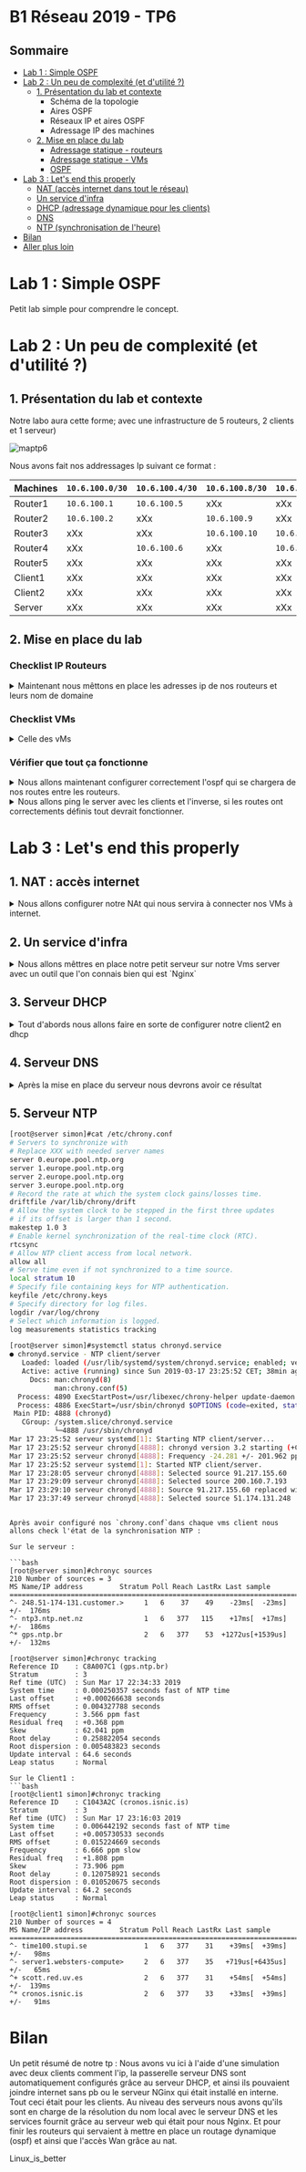 # B1 Réseau 2019 - TP6

## Sommaire
* [Lab 1 : Simple OSPF](#lab-1--simple-ospf)
* [Lab 2 : Un peu de complexité (et d'utilité ?)](#lab-2--un-peu-de-complexité-et-dutilité-)
  * [1. Présentation du lab et contexte](#1-présentation-du-lab-et-contexte)
    * Schéma de la topologie
    * Aires OSPF
    * Réseaux IP et aires OSPF
    * Adressage IP des machines
  * [2. Mise en place du lab](#2-mise-en-place-du-lab)
    * [Adressage statique - routeurs](#checklist-ip-routeurs)
    * [Adressage statique - VMs](#checklist-vms)
    * [OSPF](#vérifier-que-tout-ça-fonctionne)
* [Lab 3 : Let's end this properly](#lab-3--lets-end-this-properly)
  * [NAT (accès internet dans tout le réseau)](#1-nat--accès-internet)
  * [Un service d'infra](#2-un-service-dinfra)
  * [DHCP (adressage dynamique pour les clients)](#3-serveur-dhcp)
  * [DNS](#4-serveur-dns)
  * [NTP (synchronisation de l'heure)](#5-serveur-ntp)
* [Bilan](#bilan)
* [Aller plus loin](#aller-plus-loin)

# Lab 1 : Simple OSPF

Petit lab simple pour comprendre le concept.

# Lab 2 : Un peu de complexité (et d'utilité ?)

## 1. Présentation du lab et contexte

Notre labo aura cette forme; avec une infrastructure de 5 routeurs, 2 clients et 1 serveur)

![maptp6](https://github.com/Genisys33/CCNA/blob/master/Image-Tp2/mapTP6.png)

Nous avons fait nos addressages Ip suivant ce format : 

Machines | `10.6.100.0/30` | `10.6.100.4/30` | `10.6.100.8/30` | `10.6.100.12/30` | `10.6.101.0/30` | `10.6.201.0/24` | `10.6.202.0/24`
--- | --- | --- | --- | --- | --- | --- | --- 
Router1 | `10.6.100.1` | `10.6.100.5` | xXx | xXx | xXx | xXx | `10.6.202.254`
Router2 | `10.6.100.2` | xXx |  `10.6.100.9` | xXx | xXx | xXx | xXx
Router3 | xXx | xXx | `10.6.100.10` | `10.6.100.14` | `10.6.101.1` | xXx | xXx
Router4 | xXx |  `10.6.100.6` | xXx | `10.6.100.13` | xXx | xXx | xXx
Router5 | xXx | xXx | xXx | xXx |  `10.6.101.2` |  `10.6.201.254` | xXx
Client1 | xXx | xXx | xXx | xXx | xXx |  `10.6.201.10` | xXx
Client2 | xXx | xXx | xXx | xXx | xXx |  `10.6.201.11` | xXx
Server | xXx | xXx | xXx | xXx | xXx | xXx | `10.6.202.10`

## 2. Mise en place du lab

### Checklist IP Routeurs

<details><summary>Maintenant nous mêttons en place les adresses ip de nos routeurs et leurs nom de domaine</summary>

Router1 :
 
```bash
  Router1#show ip int br
  Interface                  IP-Address      OK? Method Status                Protocol
  Ethernet0/0                10.6.202.254    YES NVRAM  up                    up      
  Ethernet0/1                10.6.100.1      YES NVRAM  up                    up      
  Ethernet0/2                10.6.100.5      YES NVRAM  up                    up      
  Ethernet0/3                unassigned      YES NVRAM  administratively down down    
  Router1#
```
Router2 :
```bash
  Router2#show ip int br 
  Interface                  IP-Address      OK? Method Status                Protocol
  Ethernet0/0                10.6.100.2      YES NVRAM  up                    up      
  Ethernet0/1                10.6.100.9      YES NVRAM  up                    up      
  Ethernet0/2                unassigned      YES NVRAM  administratively down down    
  Ethernet0/3                unassigned      YES NVRAM  administratively down down    
  Router2#
```

Router3 :
```bash
  Router3#show ip int br
  Interface                  IP-Address      OK? Method Status                Protocol
  Ethernet0/0                10.6.100.10     YES NVRAM  up                    up      
  Ethernet0/1                10.6.100.14     YES NVRAM  up                    up      
  Ethernet0/2                10.6.101.1      YES NVRAM  up                    up      
  Ethernet0/3                unassigned      YES NVRAM  administratively down down    
  Router3#
``` 

Router4 :
```bash
  Router4#show ip int br
  Interface                  IP-Address      OK? Method Status                Protocol
  Ethernet0/0                10.6.100.13     YES NVRAM  up                    up      
  Ethernet0/1                10.6.100.6      YES NVRAM  up                    up      
  Ethernet0/2                unassigned      YES NVRAM  administratively down down    
  Ethernet0/3                unassigned      YES NVRAM  administratively down down    
  Router4#
```

Router5 :
```bash
  Router5#show ip int br 
  Interface                  IP-Address      OK? Method Status                Protocol
  Ethernet0/0                10.6.101.2      YES NVRAM  up                    up      
  Ethernet0/1                10.6.201.254    YES NVRAM  up                    up      
  Ethernet0/2                unassigned      YES NVRAM  administratively down down    
  Ethernet0/3                unassigned      YES NVRAM  administratively down down    
  Router5#
  ```
</details>

### Checklist VMs

<details><summary>Celle des vMs</summary>

Client1 :
```bash
  [root@client1 simon]# ip a && cat /etc/hosts
  2: enp0s3: <BROADCAST,MULTICAST,UP,LOWER_UP> mtu 1500 qdisc pfifo_fast state UP group default qlen 1000
      link/ether 08:00:27:91:25:36 brd ff:ff:ff:ff:ff:ff
      inet 10.6.201.10/24 brd 10.6.201.255 scope global noprefixroute enp0s3
         valid_lft forever preferred_lft forever
      inet6 fe80::a00:27ff:fe91:2536/64 scope link 
         valid_lft forever preferred_lft forever
  127.0.0.1   localhost localhost.localdomain localhost4 localhost4.localdomain4
  ::1         localhost localhost.localdomain localhost6 localhost6.localdomain6
  10.6.201.11 client2
  10.6.202.10 server
  [root@client1 simon]# 
```
Client2 :
```bash
  [root@client2 simon]# ip a && cat /etc/hosts
  2: enp0s3: <BROADCAST,MULTICAST,UP,LOWER_UP> mtu 1500 qdisc pfifo_fast state UP group default qlen 1000
      link/ether 08:00:27:21:57:cb brd ff:ff:ff:ff:ff:ff
      inet 10.6.201.11/24 brd 10.6.201.255 scope global noprefixroute enp0s3
         valid_lft forever preferred_lft forever
      inet6 fe80::a00:27ff:fe21:57cb/64 scope link 
         valid_lft forever preferred_lft forever
  127.0.0.1   localhost localhost.localdomain localhost4 localhost4.localdomain4
  ::1         localhost localhost.localdomain localhost6 localhost6.localdomain6
  10.6.201.10 client1
  10.6.202.10 server
  [root@client2 simon]#
``` 
Server :
  ```bash
   [root@serveur simon]# ip a && cat /etc/hosts
  2: enp0s3: <BROADCAST,MULTICAST,UP,LOWER_UP> mtu 1500 qdisc pfifo_fast state UP group default qlen 1000
      link/ether 08:00:27:27:e9:d5 brd ff:ff:ff:ff:ff:ff
      inet 10.6.202.10/24 brd 10.6.202.255 scope global noprefixroute enp0s3
         valid_lft forever preferred_lft forever
      inet6 fe80::a00:27ff:fe27:e9d5/64 scope link 
         valid_lft forever preferred_lft forever
  10.6.201.10 client1
  10.6.201.11 client2
  [root@server simon]#
```

</details>

### Vérifier que tout ça fonctionne

<details><summary>Nous allons maintenant configurer correctement l'ospf qui se chargera de nos routes entre les routeurs.</summary>

Router1 :
```bash
  Router1#show ip route
  Gateway of last resort is not set

       10.0.0.0/8 is variably subnetted, 7 subnets, 2 masks
  O       10.6.100.8/30 [110/20] via 10.6.100.2, 00:18:51, Ethernet0/1
  O       10.6.100.12/30 [110/20] via 10.6.100.6, 00:18:51, Ethernet0/2
  C       10.6.100.0/30 is directly connected, Ethernet0/1
  O IA    10.6.101.0/30 [110/30] via 10.6.100.6, 00:18:51, Ethernet0/2
                        [110/30] via 10.6.100.2, 00:18:51, Ethernet0/1
  C       10.6.100.4/30 is directly connected, Ethernet0/2
  O IA    10.6.201.0/24 [110/40] via 10.6.100.6, 00:18:45, Ethernet0/2
                        [110/40] via 10.6.100.2, 00:18:46, Ethernet0/1
  C       10.6.202.0/24 is directly connected, Ethernet0/0
  Router1#show ip protocols                                          
  Routing Protocol is "ospf 1"
    Outgoing update filter list for all interfaces is not set
    Incoming update filter list for all interfaces is not set
    Router ID 1.1.1.1
    It is an area border router
    Number of areas in this router is 2. 2 normal 0 stub 0 nssa
    Maximum path: 4
    Routing for Networks:
      10.6.100.0 0.0.0.3 area 0
      10.6.100.4 0.0.0.3 area 0
      10.6.202.0 0.0.0.255 area 2
   Reference bandwidth unit is 100 mbps
    Routing Information Sources:
      Gateway         Distance      Last Update
      4.4.4.4              110      00:21:32
      3.3.3.3              110      00:21:26
    Distance: (default is 110)

  Router1#show ip ospf neighbor

  Neighbor ID     Pri   State           Dead Time   Address         Interface
  4.4.4.4           1   FULL/DR         00:00:33    10.6.100.6      Ethernet0/2
  2.2.2.2           1   FULL/DR         00:00:33    10.6.100.2      Ethernet0/1
  Router1#
``` 
Router2 :
```bash
  Router2#show ip route
  Gateway of last resort is not set

       10.0.0.0/8 is variably subnetted, 7 subnets, 2 masks
  C       10.6.100.8/30 is directly connected, Ethernet0/1
  O       10.6.100.12/30 [110/20] via 10.6.100.10, 00:23:12, Ethernet0/1
  C       10.6.100.0/30 is directly connected, Ethernet0/0
  O IA    10.6.101.0/30 [110/20] via 10.6.100.10, 00:23:12, Ethernet0/1
  O       10.6.100.4/30 [110/20] via 10.6.100.1, 00:23:12, Ethernet0/0
  O IA    10.6.201.0/24 [110/30] via 10.6.100.10, 00:23:12, Ethernet0/1
  O IA    10.6.202.0/24 [110/20] via 10.6.100.1, 00:23:14, Ethernet0/0
  Router2#show ip protocols
  Routing Protocol is "ospf 1"
    Outgoing update filter list for all interfaces is not set
    Incoming update filter list for all interfaces is not set
    Router ID 2.2.2.2
    Number of areas in this router is 1. 1 normal 0 stub 0 nssa
    Maximum path: 4
    Routing for Networks:
      10.6.100.0 0.0.0.3 area 0
      10.6.100.8 0.0.0.3 area 0
   Reference bandwidth unit is 100 mbps
    Routing Information Sources:
      Gateway         Distance      Last Update
      1.1.1.1              110      00:23:17
      4.4.4.4              110      00:23:17
      3.3.3.3              110      00:23:17
    Distance: (default is 110)

  Router2#show ip ospf neighbor

  Neighbor ID     Pri   State           Dead Time   Address         Interface
  3.3.3.3           1   FULL/DR         00:00:38    10.6.100.10     Ethernet0/1
  1.1.1.1           1   FULL/BDR        00:00:38    10.6.100.1      Ethernet0/0
  Router2#
```
Router3 :
```bash
  Router3#show ip route
  Gateway of last resort is not set

       10.0.0.0/8 is variably subnetted, 7 subnets, 2 masks
  C       10.6.100.8/30 is directly connected, Ethernet0/0
  C       10.6.100.12/30 is directly connected, Ethernet0/1
  O       10.6.100.0/30 [110/20] via 10.6.100.9, 00:25:16, Ethernet0/0
  C       10.6.101.0/30 is directly connected, Ethernet0/2
  O       10.6.100.4/30 [110/20] via 10.6.100.13, 00:25:16, Ethernet0/1
  O       10.6.201.0/24 [110/20] via 10.6.101.2, 00:25:16, Ethernet0/2
  O IA    10.6.202.0/24 [110/30] via 10.6.100.13, 00:25:16, Ethernet0/1
                        [110/30] via 10.6.100.9, 00:25:17, Ethernet0/0
  Router3#show ip protocols
  Routing Protocol is "ospf 1"
    Outgoing update filter list for all interfaces is not set
    Incoming update filter list for all interfaces is not set
    Router ID 3.3.3.3
    It is an area border router
    Number of areas in this router is 2. 2 normal 0 stub 0 nssa
    Maximum path: 4
    Routing for Networks:
      10.6.100.8 0.0.0.3 area 0
      10.6.100.12 0.0.0.3 area 0
      10.6.101.0 0.0.0.3 area 1
   Reference bandwidth unit is 100 mbps
    Routing Information Sources:
      Gateway         Distance      Last Update
      1.1.1.1              110      00:25:21
      4.4.4.4              110      00:25:21
      5.5.5.5              110      00:25:21
      2.2.2.2              110      00:25:21
    Distance: (default is 110)

  Router3#show ip ospf neighbor

  Neighbor ID     Pri   State           Dead Time   Address         Interface
  4.4.4.4           1   FULL/DR         00:00:30    10.6.100.13     Ethernet0/1
  2.2.2.2           1   FULL/BDR        00:00:31    10.6.100.9      Ethernet0/0
  5.5.5.5           1   FULL/DR         00:00:31    10.6.101.2      Ethernet0/2
  Router3#
```
Router4 :
```bash
  Router4#show ip route
  Gateway of last resort is not set
       10.0.0.0/8 is variably subnetted, 7 subnets, 2 masks
  O       10.6.100.8/30 [110/20] via 10.6.100.14, 00:26:33, Ethernet0/0
  C       10.6.100.12/30 is directly connected, Ethernet0/0
  O       10.6.100.0/30 [110/20] via 10.6.100.5, 00:26:33, Ethernet0/1
  O IA    10.6.101.0/30 [110/20] via 10.6.100.14, 00:26:33, Ethernet0/0
  C       10.6.100.4/30 is directly connected, Ethernet0/1
  O IA    10.6.201.0/24 [110/30] via 10.6.100.14, 00:26:28, Ethernet0/0
  O IA    10.6.202.0/24 [110/20] via 10.6.100.5, 00:26:34, Ethernet0/1
  Router4#show ip route
  Codes: C - connected, S - static, R - RIP, M - mobile, B - BGP
         D - EIGRP, EX - EIGRP external, O - OSPF, IA - OSPF inter area 
         N1 - OSPF NSSA external type 1, N2 - OSPF NSSA external type 2
         E1 - OSPF external type 1, E2 - OSPF external type 2
         i - IS-IS, su - IS-IS summary, L1 - IS-IS level-1, L2 - IS-IS level-2
         ia - IS-IS inter area, * - candidate default, U - per-user static route
         o - ODR, P - periodic downloaded static route

  Gateway of last resort is not set

       10.0.0.0/8 is variably subnetted, 7 subnets, 2 masks
  O       10.6.100.8/30 [110/20] via 10.6.100.14, 00:26:37, Ethernet0/0
  C       10.6.100.12/30 is directly connected, Ethernet0/0
  O       10.6.100.0/30 [110/20] via 10.6.100.5, 00:26:37, Ethernet0/1
  O IA    10.6.101.0/30 [110/20] via 10.6.100.14, 00:26:37, Ethernet0/0
  C       10.6.100.4/30 is directly connected, Ethernet0/1
  O IA    10.6.201.0/24 [110/30] via 10.6.100.14, 00:26:31, Ethernet0/0
  O IA    10.6.202.0/24 [110/20] via 10.6.100.5, 00:26:38, Ethernet0/1
  Router4#show ip ospf neighbor

  Neighbor ID     Pri   State           Dead Time   Address         Interface
  3.3.3.3           1   FULL/BDR        00:00:39    10.6.100.14     Ethernet0/0
  1.1.1.1           1   FULL/BDR        00:00:39    10.6.100.5      Ethernet0/1
  Router4#
```

Router5 :
```bash
  Router5#show ip route
  Gateway of last resort is not set

       10.0.0.0/8 is variably subnetted, 7 subnets, 2 masks
  O IA    10.6.100.8/30 [110/20] via 10.6.101.1, 00:28:01, Ethernet0/0
  O IA    10.6.100.12/30 [110/20] via 10.6.101.1, 00:28:01, Ethernet0/0
  O IA    10.6.100.0/30 [110/30] via 10.6.101.1, 00:28:01, Ethernet0/0
  C       10.6.101.0/30 is directly connected, Ethernet0/0
  O IA    10.6.100.4/30 [110/30] via 10.6.101.1, 00:27:56, Ethernet0/0
  C       10.6.201.0/24 is directly connected, Ethernet0/1
  O IA    10.6.202.0/24 [110/40] via 10.6.101.1, 00:27:56, Ethernet0/0
  Router5#show ip protocols
  Routing Protocol is "ospf 1"
    Outgoing update filter list for all interfaces is not set
    Incoming update filter list for all interfaces is not set
    Router ID 5.5.5.5
    Number of areas in this router is 1. 1 normal 0 stub 0 nssa
    Maximum path: 4
    Routing for Networks:
      10.6.101.0 0.0.0.3 area 1
      10.6.201.0 0.0.0.255 area 1
   Reference bandwidth unit is 100 mbps
    Routing Information Sources:
      Gateway         Distance      Last Update
      3.3.3.3              110      00:28:02
    Distance: (default is 110)
  Router5#show ip ospf neighbor

  Neighbor ID     Pri   State           Dead Time   Address         Interface
  3.3.3.3           1   FULL/BDR        00:00:35    10.6.101.1      Ethernet0/0
  Router5#
```
</details>

<details><summary>Nous allons ping le server avec les clients et l'inverse, si les routes ont correctements définis tout devrait fonctionner.</summary>

Router1 :
```bash
[root@client1 simon]# ping -c 4 server
PING server (10.6.202.10) 56(84) bytes of data.
64 bytes from server (10.6.202.10): icmp_seq=2 ttl=60 time=53.6 ms
64 bytes from server (10.6.202.10): icmp_seq=3 ttl=60 time=59.0 ms
64 bytes from server (10.6.202.10): icmp_seq=4 ttl=60 time=48.1 ms

--- server ping statistics ---
4 packets transmitted, 3 received, 25% packet loss, time 3007ms
rtt min/avg/max/mdev = 48.175/53.603/59.030/4.431 ms
[root@client1 simon]# 
```

Router2 :
```bash
root@client2 simon]# ping -c 4 server 
PING server (10.6.202.10) 56(84) bytes of data.
64 bytes from server (10.6.202.10): icmp_seq=1 ttl=60 time=56.5 ms
64 bytes from server (10.6.202.10): icmp_seq=2 ttl=60 time=49.9 ms
64 bytes from server (10.6.202.10): icmp_seq=3 ttl=60 time=47.5 ms
64 bytes from server (10.6.202.10): icmp_seq=4 ttl=60 time=41.9 ms

--- server ping statistics ---
4 packets transmitted, 4 received, 0% packet loss, time 3011ms
rtt min/avg/max/mdev = 41.941/48.990/56.581/5.255 ms
[root@client2 simon]# 
```

Server :
```bash
  [root@serveur simon]# ping -c 4 client1 && ping -c 4 client2
  PING client1 (10.6.201.10) 56(84) bytes of data.
  64 bytes from client1 (10.6.201.10): icmp_seq=1 ttl=60 time=48.8 ms
  64 bytes from client1 (10.6.201.10): icmp_seq=2 ttl=60 time=46.0 ms
  64 bytes from client1 (10.6.201.10): icmp_seq=3 ttl=60 time=43.0 ms
  64 bytes from client1 (10.6.201.10): icmp_seq=4 ttl=60 time=61.3 ms

  --- client1 ping statistics ---
  4 packets transmitted, 4 received, 0% packet loss, time 3003ms
  rtt min/avg/max/mdev = 43.084/49.829/61.358/6.961 ms
  PING client2 (10.6.201.11) 56(84) bytes of data.
  64 bytes from client2 (10.6.201.11): icmp_seq=1 ttl=60 time=45.9 ms
  64 bytes from client2 (10.6.201.11): icmp_seq=2 ttl=60 time=44.8 ms
  64 bytes from client2 (10.6.201.11): icmp_seq=3 ttl=60 time=61.2 ms
  64 bytes from client2 (10.6.201.11): icmp_seq=4 ttl=60 time=57.8 ms

  --- client2 ping statistics ---
  4 packets transmitted, 4 received, 0% packet loss, time 3003ms
  rtt min/avg/max/mdev = 44.851/52.492/61.233/7.181 ms
  [root@serveur simon]#
```
Parfait le Labo est bien en place.

</details>

# Lab 3 : Let's end this properly

## 1. NAT : accès internet

<details><summary>Nous allons configurer notre NAt qui nous servira à connecter nos VMs à internet.</summary>

```bash
Router4#conf t
Enter configuration commands, one per line.  End with CNTL/Z.
Router4(config)#interface ethernet 0/2
Router4(config-if)#ip address dhcp
Router4(config-if)#no shut
Router4(config-if)#end
Router4#show ip int br
Interface                  IP-Address      OK? Method Status                Procol
Ethernet0/0                10.6.100.13     YES NVRAM  up                    up
Ethernet0/1                10.6.100.6      YES NVRAM  up                    up
Ethernet0/2                192.168.122.181 YES DHCP   up                    up
Ethernet0/3                unassigned      YES NVRAM  administratively down do
Router4#ping 8.8.8.8
Type escape sequence to abort.
Sending 5, 100-byte ICMP Echos to 8.8.8.8, timeout is 2 seconds:
!!!!!
Success rate is 100 percent (5/5), round-trip min/avg/max = 36/41/52 ms
Router4(config)#interface ethernet 0/2
Router4(config-if)#ip nat outside
*Mar  1 00:43:46.295: %LINEPROTO-5-UPDOWN: Line protocol on Interface NVI0, changed state to up
Router4(config-if)#exit
Router4(config)#interface ethernet 0/1
Router4(config-if)#ip nat inside
Router4(config-if)#exit
Router4(config)#interface ethernet 0/0
Router4(config-if)#ip nat inside
Router4(config-if)#exit
Router4(config)#
Router4(config)#ip nat inside source list 1 interface ethernet 0/2 overload
Router4(config)#access-list 1 permit any
Router4(config)#router ospf 1
Router4(config-router)#default-information originate
```
Et voici si tout est bien configuré toute les machines peuvent faire `ping 8.8.8.8`, nous allons donc vérifier ça :

```bash
Router1#ping 8.8.8.8
Type escape sequence to abort.
Sending 5, 100-byte ICMP Echos to 8.8.8.8, timeout is 2 seconds:
!!!!!
Success rate is 100 percent (5/5), round-trip min/avg/max = 44/127/188 ms
Router2#ping 8.8.8.8
Type escape sequence to abort.
Sending 5, 100-byte ICMP Echos to 8.8.8.8, timeout is 2 seconds:
!!!!!
Success rate is 100 percent (5/5), round-trip min/avg/max = 64/82/148 ms
Router3#ping 8.8.8.8
Type escape sequence to abort.
Sending 5, 100-byte ICMP Echos to 8.8.8.8, timeout is 2 seconds:
!!!!!
Success rate is 100 percent (5/5), round-trip min/avg/max = 40/53/76 ms
Router4#ping 8.8.8.8
Type escape sequence to abort.
Sending 5, 100-byte ICMP Echos to 8.8.8.8, timeout is 2 seconds:
!!!!!
Success rate is 100 percent (5/5), round-trip min/avg/max = 28/44/64 ms
Router5#ping 8.8.8.8
Type escape sequence to abort.
Sending 5, 100-byte ICMP Echos to 8.8.8.8, timeout is 2 seconds:
!!!!!
Success rate is 100 percent (5/5), round-trip min/avg/max = 52/71/88 ms
```

Tout est bien configuré, chaque machine est bien configurée, bien évidement il ne faut pas oublié de faire un petit `wr`pour nous sauvez d'un seconde reconfiguration.

</details>

## 2. Un service d'infra

<details><summary>Nous allons mêttres en place notre petit serveur sur notre Vms server avec un outil que l'on connais bien qui est `Nginx`</summary>
 
 Après pas mal de galère et un refus de notre ssh j'ai du passer par le serveur Python utilisé dans les tps précédents :
 
 ```bash
[root@client1 simon]# curl server
 <!DOCTYPE html PUBLIC "-//W3C//DTD XHTML 1.1//EN" "http://www.w3.org/TR/xhtml11/DTD/xhtml11.dtd">

<html xmlns="http://www.w3.org/1999/xhtml" xml:lang="en">
    <head>
        <title>Test Page for the Nginx HTTP Server on Fedora</title>
        <meta http-equiv="Content-Type" content="text/html; charset=UTF-8" />
        <style type="text/css">
            /*<![CDATA[*/
            body {
                background-color: #fff;
                color: #000;
                font-size: 0.9em;
                font-family: sans-serif,helvetica;
                margin: 0;
                padding: 0;
            }
            :link {
                color: #c00;
            }
            :visited {
                color: #c00;
            }
            a:hover {
                color: #f50;
            }
            h1 {
                text-align: center;
                margin: 0;
                padding: 0.6em 2em 0.4em;
                background-color: #294172;
                color: #fff;
                font-weight: normal;
                font-size: 1.75em;
                border-bottom: 2px solid #000;
            }
            h1 strong {
                font-weight: bold;
                font-size: 1.5em;
            }
            h2 {
                text-align: center;
                background-color: #3C6EB4;
                font-size: 1.1em;
                font-weight: bold;
                color: #fff;
                margin: 0;
                padding: 0.5em;
                border-bottom: 2px solid #294172;
            }
            hr {
                display: none;
            }
            .content {
                padding: 1em 5em;
            }
            .alert {
                border: 2px solid #000;
            }

            img {
                border: 2px solid #fff;
                padding: 2px;
                margin: 2px;
            }
            a:hover img {
                border: 2px solid #294172;
            }
            .logos {
                margin: 1em;
                text-align: center;
            }
            /*]]>*/
        </style>
    </head>

    <body>
        <h1>Welcome to <strong>nginx</strong> on Fedora!</h1>

        <div class="content">
            <p>This page is used to test the proper operation of the
            <strong>nginx</strong> HTTP server after it has been
            installed. If you can read this page, it means that the
            web server installed at this site is working
            properly.</p>

            <div class="alert">
                <h2>Website Administrator</h2>
                <div class="content">
                    <p>This is the default <tt>index.html</tt> page that
                    is distributed with <strong>nginx</strong> on
                    Fedora.  It is located in
                    <tt>/usr/share/nginx/html</tt>.</p>

                    <p>You should now put your content in a location of
                    your choice and edit the <tt>root</tt> configuration
                    directive in the <strong>nginx</strong>
                    configuration file
                    <tt>/etc/nginx/nginx.conf</tt>.</p>

                </div>
            </div>

            <div class="logos">
                <a href="http://nginx.net/"><img
                    src="nginx-logo.png" 
                    alt="[ Powered by nginx ]"
                    width="121" height="32" /></a>

                <a href="http://fedoraproject.org/"><img 
                    src="poweredby.png" 
                    alt="[ Powered by Fedora ]" 
                    width="88" height="31" /></a>
            </div>
        </div>
    </body>
</html>
```
 </details>

## 3. Serveur DHCP

<details><summary>Tout d'abords nous allons faire en sorte de configurer notre client2 en dhcp</summary>
Après l'avoir rennomé nous devons faire `yum install dhcp -y` sur notre vm nous allons mêttre ce fichier dans le répertoire `/etc/dhcp/`

```bash
# dhcpd.conf

# option definitions common to all supported networks
option domain-name "dhcp.b1";

default-lease-time 600;
max-lease-time 7200;

# If this DHCP server is the official DHCP server for the local
# network, the authoritative directive should be uncommented.
authoritative;

# Use this to send dhcp log messages to a different log file (you also
# have to hack syslog.conf to complete the redirection).
log-facility local7;

subnet 10.6.201.0 netmask 255.255.255.0 {
  range 10.6.201.50 10.6.201.100;
  option domain-name "dhcp.b1";
  option routers 10.6.201.254;
  option broadcast-address 10.6.201.255;
}
```
Maintenant nous allons faire un test avec le client 1 pour voir si il fonctionne correctement, la range est de 10.6.201.50 à 10.6.201.100 au niveau des addresses disponble, nous faison donc la commande `dhclient` lient1 :

```bash
[root@client1 simon]# dhclient
[root@client1 simon]# ip a
  2: enp0s3: <BROADCAST,MULTICAST,UP,LOWER_UP> mtu 1500 qdisc pfifo_fast state UP group default qlen 1000
      link/ether 08:00:27:e4:02:8d brd ff:ff:ff:ff:ff:ff
      inet 10.6.201.10/24 brd 10.6.201.255 scope global noprefixroute enp0s3
         valid_lft forever preferred_lft forever 
      inet 10.6.201.50/24 brd 10.6.201.255 scope global secondary dynamic enp0s3
         valid_lft 414sec preferred_lft 414sec
      inet6 fe80::fde8:9754:6e03:deae/64 scope link noprefixroute 
         valid_lft forever preferred_lft forever
```
Parfait c'est dans la range 
</details>

## 4. Serveur DNS

<details><summary>Après la mise en place du serveur nous devrons avoir ce résultat</summary>
 
 ```bash
[root@server simon]#dig server1.tp6.b1
; <<>> DiG 9.9.4-RedHat-9.9.4-73.el7_6 <<>> server1.tp6.b1
;; global options: +cmd
;; Got answer:
;; ->>HEADER<<- opcode: QUERY, status: NOERROR, id: 57440
;; flags: qr aa rd ra; QUERY: 1, ANSWER: 1, AUTHORITY: 1, ADDITIONAL: 1
;; OPT PSEUDOSECTION:
; EDNS: version: 0, flags:; udp: 4096
;; QUESTION SECTION:
;server1.tp6.b1.			IN	A
;; ANSWER SECTION:
server1.tp6.b1.		604800	IN	A	10.6.202.10
;; AUTHORITY SECTION:
tp6.b1.			604800	IN	NS	server1.tp6.b1.
;; Query time: 0 msec
;; SERVER: 10.6.202.10#53(10.6.202.10)
;; WHEN: Sun Mar 17 22:35:43 CET 2019
;; MSG SIZE  rcvd: 73

[root@server simon]#dig client2.tp6.b1
; <<>> DiG 9.9.4-RedHat-9.9.4-73.el7_6 <<>> client2.tp6.b1
;; global options: +cmd
;; Got answer:
;; ->>HEADER<<- opcode: QUERY, status: NOERROR, id: 22924
;; flags: qr aa rd ra; QUERY: 1, ANSWER: 1, AUTHORITY: 1, ADDITIONAL: 2
;; OPT PSEUDOSECTION:
; EDNS: version: 0, flags:; udp: 4096
;; QUESTION SECTION:
;client2.tp6.b1.			IN	A
;; ANSWER SECTION:
client2.tp6.b1.		604800	IN	A	10.6.201.11
;; AUTHORITY SECTION:
tp6.b1.			604800	IN	NS	server1.tp6.b1.
;; ADDITIONAL SECTION:
server1.tp6.b1.		604800	IN	A	10.6.202.10
;; Query time: 0 msec
;; SERVER: 10.6.202.10#53(10.6.202.10)
;; WHEN: Sun Mar 17 22:06:38 CET 2019
;; MSG SIZE  rcvd: 97

[root@server simon]#dig -x 10.6.201.10
; <<>> DiG 9.9.4-RedHat-9.9.4-73.el7_6 <<>> -x 10.6.201.10
;; global options: +cmd
;; Got answer:
;; ->>HEADER<<- opcode: QUERY, status: NOERROR, id: 23040
;; flags: qr aa rd ra; QUERY: 1, ANSWER: 1, AUTHORITY: 1, ADDITIONAL: 2
;; OPT PSEUDOSECTION:
; EDNS: version: 0, flags:; udp: 4096
;; QUESTION SECTION:
;10.201.6.10.in-addr.arpa.	IN	PTR
;; ANSWER SECTION:
10.201.6.10.in-addr.arpa. 86400	IN	PTR	client1.tp6.b1.
;; AUTHORITY SECTION:
6.10.in-addr.arpa.	86400	IN	NS	server1.tp6.b1.
;; ADDITIONAL SECTION:
server1.tp6.b1.		604800	IN	A	10.6.202.10
;; Query time: 0 msec
;; SERVER: 10.6.202.10#53(10.6.202.10)
;; WHEN: Sun Mar 17 22:32:51 CET 2019
;; MSG SIZE  rcvd: 119

[root@server simon]#ping client2.tp6.b1
 PING client2.tp6.b1 (10.6.201.11) 56(84) bytes of data.
64 bytes from client2.tp6.b1 (10.6.201.11): icmp_seq=1 ttl=60 time=80.7 ms
64 bytes from client2.tp6.b1 (10.6.201.11): icmp_seq=2 ttl=60 time=77.5 ms
64 bytes from client2.tp6.b1 (10.6.201.11): icmp_seq=3 ttl=60 time=82.3 ms
64 bytes from client2.tp6.b1 (10.6.201.11): icmp_seq=4 ttl=60 time=78.6 ms
--- client2.tp6.b1 ping statistics ---
4 packets transmitted, 4 received, 0% packet loss, time 3007ms
rtt min/avg/max/mdev = 77.501/79.809/82.356/1.916 ms
 ```
 
 </details>

## 5. Serveur NTP

```bash
[root@server simon]#cat /etc/chrony.conf
# Servers to synchronize with
# Replace XXX with needed server names
server 0.europe.pool.ntp.org
server 1.europe.pool.ntp.org
server 2.europe.pool.ntp.org
server 3.europe.pool.ntp.org
# Record the rate at which the system clock gains/losses time.
driftfile /var/lib/chrony/drift
# Allow the system clock to be stepped in the first three updates
# if its offset is larger than 1 second.
makestep 1.0 3
# Enable kernel synchronization of the real-time clock (RTC).
rtcsync
# Allow NTP client access from local network.
allow all
# Serve time even if not synchronized to a time source.
local stratum 10
# Specify file containing keys for NTP authentication.
keyfile /etc/chrony.keys
# Specify directory for log files.
logdir /var/log/chrony
# Select which information is logged.
log measurements statistics tracking

[root@server simon]#systemctl status chronyd.service
● chronyd.service - NTP client/server
   Loaded: loaded (/usr/lib/systemd/system/chronyd.service; enabled; vendor preset: enabled)
   Active: active (running) since Sun 2019-03-17 23:25:52 CET; 38min ago
     Docs: man:chronyd(8)
           man:chrony.conf(5)
  Process: 4890 ExecStartPost=/usr/libexec/chrony-helper update-daemon (code=exited, status=0/SUCCESS)
  Process: 4886 ExecStart=/usr/sbin/chronyd $OPTIONS (code=exited, status=0/SUCCESS)
 Main PID: 4888 (chronyd)
   CGroup: /system.slice/chronyd.service
           └─4888 /usr/sbin/chronyd
Mar 17 23:25:52 serveur systemd[1]: Starting NTP client/server...
Mar 17 23:25:52 serveur chronyd[4888]: chronyd version 3.2 starting (+CMDMON +NTP +REFCLOCK +RTC +PRIVDROP +SCFILTER +SECHASH +SIGND +ASYNCDNS +IPV6 +DEBUG)
Mar 17 23:25:52 serveur chronyd[4888]: Frequency -24.281 +/- 201.962 ppm read from /var/lib/chrony/drift
Mar 17 23:25:52 serveur systemd[1]: Started NTP client/server.
Mar 17 23:28:05 serveur chronyd[4888]: Selected source 91.217.155.60
Mar 17 23:29:09 serveur chronyd[4888]: Selected source 200.160.7.193
Mar 17 23:29:10 serveur chronyd[4888]: Source 91.217.155.60 replaced with 51.174.131.248
Mar 17 23:37:49 serveur chronyd[4888]: Selected source 51.174.131.248
```
```

Après avoir configuré nos `chrony.conf`dans chaque vms client nous allons check l'état de la synchronisation NTP :

Sur le serveur :

```bash
[root@server simon]#chronyc sources
210 Number of sources = 3
MS Name/IP address         Stratum Poll Reach LastRx Last sample               
===============================================================================
^- 248.51-174-131.customer.>     1   6    37    49    -23ms[  -23ms] +/-  176ms
^- ntp3.ntp.net.nz               1   6   377   115    +17ms[  +17ms] +/-  186ms
^* gps.ntp.br                    2   6   377    53  +1272us[+1539us] +/-  132ms

[root@server simon]#chronyc tracking
Reference ID    : C8A007C1 (gps.ntp.br)
Stratum         : 3
Ref time (UTC)  : Sun Mar 17 22:34:33 2019
System time     : 0.000250357 seconds fast of NTP time
Last offset     : +0.000266638 seconds
RMS offset      : 0.004327788 seconds
Frequency       : 3.566 ppm fast
Residual freq   : +0.368 ppm
Skew            : 62.041 ppm
Root delay      : 0.258822054 seconds
Root dispersion : 0.005483823 seconds
Update interval : 64.6 seconds
Leap status     : Normal

Sur le Client1 :
```bash
[root@client1 simon]#chronyc tracking
Reference ID    : C1043A2C (cronos.isnic.is)
Stratum         : 3
Ref time (UTC)  : Sun Mar 17 23:16:03 2019
System time     : 0.006442192 seconds fast of NTP time
Last offset     : +0.005730533 seconds
RMS offset      : 0.015224669 seconds
Frequency       : 6.666 ppm slow
Residual freq   : +1.808 ppm
Skew            : 73.906 ppm
Root delay      : 0.120758921 seconds
Root dispersion : 0.010520675 seconds
Update interval : 64.2 seconds
Leap status     : Normal

[root@client1 simon]#chronyc sources
210 Number of sources = 4
MS Name/IP address         Stratum Poll Reach LastRx Last sample               
===============================================================================
^- time100.stupi.se              1   6   377    31    +39ms[  +39ms] +/-   98ms
^- server1.websters-compute>     2   6   377    35   +719us[+6435us] +/-   65ms
^+ scott.red.uv.es               2   6   377    31    +54ms[  +54ms] +/-  139ms
^* cronos.isnic.is               2   6   377    33    +33ms[  +39ms] +/-   91ms
```

# Bilan

Un petit résumé de notre tp : 
Nous avons vu ici à l'aide d'une simulation avec deux clients comment l'ip, la passerelle serveur DNS sont automatiquement configurés grâce au serveur DHCP, et ainsi ils pouvaient joindre internet sans pb ou le serveur NGinx qui était installé en interne. Tout ceci était pour les clients. Au niveau des serveurs nous avons qu'ils sont en charge de la résolution du nom local avec le serveur DNS et les services fournit grâce au serveur web qui était pour nous Nginx. Et pour finir les routeurs qui servaient à mettre en place un routage dynamique (ospf) et ainsi que l'accès Wan grâce au nat. 

Linux_is_better
